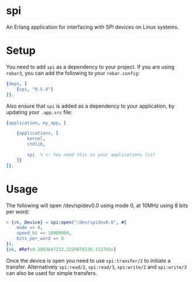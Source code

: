 # spi

An Erlang application for interfacing with SPI devices on Linux systems.

# Setup

You need to add `spi` as a dependency to your project. If you are using
`rebar3`, you can add the following to your `rebar.config`:

```erlang
{deps, [
    {spi, "0.5.0"}
]}.
```

Also ensure that `spi` is added as a dependency to your application, by
updating your `.app.src` file:

```erlang
{application, my_app, [

    {applications, [
        kernel,
        stdlib,

        spi  % <- You need this in your applications list
    ]}
]}.
```

# Usage

The following will open /dev/spidev0.0 using mode 0, at 10MHz using 8 bits per word:

```erlang
> {ok, Device} = spi:open("/dev/spidev0.0", #{
    mode => 0,
    speed_hz => 10000000,
    bits_per_word => 8
}).
{ok, #Ref<0.2893647232.3229876230.113792>}
```

Once the device is open you need to use `spi:transfer/2` to initiate a transfer.
Alternatively `spi:read/2`, `spi:read/3`, `spi:write/2` and `spi:write/3` can
also be used for simple transfers.